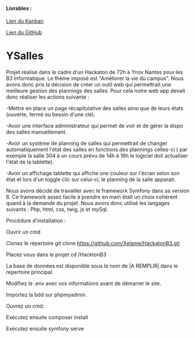 #### Livrables :

[Lien du Kanban](https://trello.com/invite/b/KsNKHmAc/ATTIb0238e5a31d4e0599f58c310db63b348FE01D0A7/hackatonb3)

[Lien du GitHub](https://github.com/Xelame/HackatonB3)

# YSalles

Projet réalisé dans le cadre d'un Hackaton de 72h à Ynov Nantes pour les B3 Informatique.
Le thème imposé est "Améliorer la vie du campus".
Nous avons donc pris la décision de créer un outil web qui permettrait une meilleure gestion des plannings des salles.
Pour cela notre web app devait donc réaliser les actions suivante :

-Mettre en place un page récapitulative des salles ainsi que de leurs états (ouverte, fermé ou besoin d'une clé).

-Avoir une interface administrateur qui permet de voir et de gérer la dispo des salles manuellement.

-Avoir un système de planning de salles qui permettrait de changer automatiquement l'état des salles en fonctions des plannings celles-ci ( par exemple la salle 304 à un cours prévu de 14h à 16h le logiciel doit actualiser l'état de la tablette).

-Avoir un affichage tablette qui affiche une couleur sur l'écran selon son état et lors d'un toggle clic sur celui-ci, le planning de la salle apparait.

Nous avons décidé de travailler avec le framework Symfony dans sa version 6. Ce framework assez facile à prendre en main était un choix cohérent quand à la demande du projet.
Nous avons donc utilisé les langages suivants : Php, html, css, twig, js et mySql.

Procédure d'installation :

Ouvrir un cmd

Clonez le répertoire git clone https://github.com/Xelame/HackatonB3.git

Placez vous dans le projet cd /HacktonB3

La base de données est disponible sous le nom de |A REMPLIR| dans le repertoire principal.

Modifiez le .env avec vos informations avant de démarrer le site.

Importez la bdd sur phpmyadmin.

Ouvrez un cmd.

Exécutez ensuite composer install

Exécutez ensuite symfony serve
